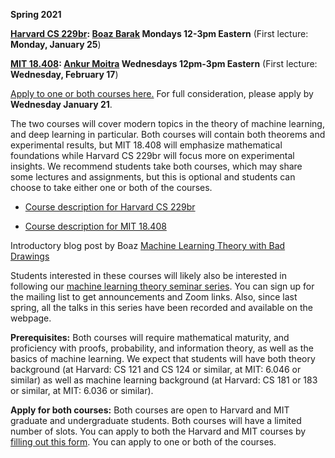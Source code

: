 
__Spring 2021__ 

__[Harvard CS 229br](cs229br): [Boaz Barak](https://boazbarak.org)  Mondays 12-3pm Eastern__ (First lecture: __Monday, January 25__) 


__[MIT 18.408](mit18408): [Ankur Moitra](http://people.csail.mit.edu/moitra/)  Wednesdays 12pm-3pm Eastern__ (First lecture: __Wednesday, February 17__)

[Apply to one or both courses here.](http://tiny.cc/mltheoryseminar) For full consideration, please apply by __Wednesday January 21__.

The two courses will cover modern topics in the theory of machine learning, and deep learning in particular. Both courses will contain both theorems and experimental results, but MIT 18.408 will emphasize mathematical foundations while Harvard CS 229br will focus more on experimental insights. We recommend students take both courses, which may share some lectures and assignments, but this is optional and students can choose to take either one or both of the courses. 

* [Course description for Harvard CS 229br](cs229br)

* [Course description for MIT 18.408](mit18408)

Introductory blog post by Boaz [Machine Learning Theory with Bad Drawings](https://windowsontheory.org/2021/01/15/ml-theory-with-bad-drawings/)

Students interested in these courses will likely also be interested in following our [machine learning theory seminar series](https://mltheory.org/#talks). You can sign up for the mailing list to get announcements and Zoom links. Also, since last spring, all the talks in this series have been recorded and available on the webpage.

__Prerequisites:__ Both courses will require mathematical maturity, and proficiency with proofs, probability, and information theory, as well as the basics of machine learning. We expect that students will have both theory background (at Harvard: CS 121 and CS 124 or similar, at MIT: 6.046 or similar) as well as machine learning background (at Harvard: CS 181 or 183 or similar, at MIT: 6.036 or similar). 


__Apply for both courses:__ Both courses are open to Harvard and MIT graduate and undergraduate students.  Both courses will have a limited number of slots. You can apply to both the Harvard and MIT courses by [filling out this form](http://tiny.cc/mltheoryseminar). You can apply to one or both of the courses.







